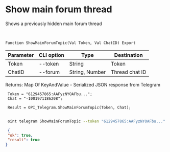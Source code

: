 ﻿---
sidebar_position: 8
---

# Show main forum thread
 Shows a previously hidden main forum thread


<br/>


`Function ShowMainForumTopic(Val Token, Val ChatID) Export`

 | Parameter | CLI option | Type | Destination |
 |-|-|-|-|
 | Token | --token | String | Token |
 | ChatID | --forum | String, Number | Thread chat ID |

 
 Returns: Map Of KeyAndValue - Serialized JSON response from Telegram





```bsl title="Code example"
 Token = "6129457865:AAFyzNYOAFbu...";
 Chat = "-1001971186208";
 
 Result = OPI_Telegram.ShowMainForumTopic(Token, Chat);
```
	


```sh title="CLI command example"
 
 oint telegram ShowMainForumTopic --token "6129457865:AAFyzNYOAFbu..." --forum %forum%

```

```json title="Result"
 {
 "ok": true,
 "result": true
}
```
